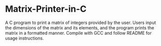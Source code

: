 # Matrix-Printer-in-C
A C program to print a matrix of integers provided by the user. Users input the dimensions of the matrix and its elements, and the program prints the matrix in a formatted manner. Compile with GCC and follow README for usage instructions.
